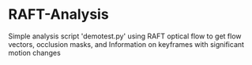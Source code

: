 # RAFT-Analysis
Simple analysis script 'demotest.py' using RAFT optical flow to get flow vectors, occlusion masks, and Information on keyframes with significant motion changes 
